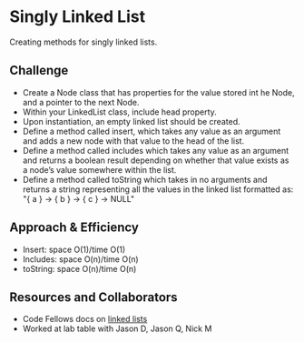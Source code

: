 # Singly Linked List
<!-- Short summary or background information -->
Creating methods for singly linked lists.

## Challenge
<!-- Description of the challenge -->
- Create a Node class that has properties for the value stored int he Node, and a pointer to the next Node.
- Within your LinkedList class, include head property.
- Upon instantiation, an empty linked list should be created.
- Define a method called insert, which takes any value as an argument and adds a new node with that value to the head of the list.
- Define a method called includes which takes any value as an argument and returns a boolean result depending on whether that value exists as a node’s value somewhere within the list.
- Define a method called toString which takes in no arguments and returns a string representing all the values in the linked list formatted as: "{ a } -> { b } -> { c } -> NULL"

## Approach & Efficiency
<!-- What approach did you take? Why? What is the Big O space/time for this approach? -->
- Insert: space O(1)/time O(1)
- Includes: space O(n)/time O(n)
- toString: space O(n)/time O(n)

## Resources and Collaborators

- Code Fellows docs on [linked lists](https://codefellows.github.io/common_curriculum/data_structures_and_algorithms/Code_401/class-05/resources/singly_linked_list.html)
- Worked at lab table with Jason D, Jason Q, Nick M
